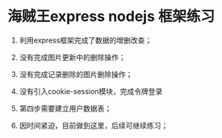 # 海贼王express nodejs 框架练习



1. 利用express框架完成了数据的增删改查；

2. 没有完成图片更新中的删除操作；

3. 没有完成记录删除的图片删除操作；

4. 没有引入cookie-session模块，完成令牌登录

5. 第四步需要建立用户数据表；

6. 因时间紧迫，目前做到这里，后续可继续练习；

   